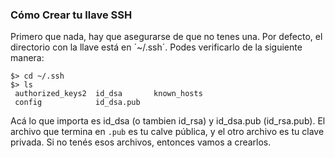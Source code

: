 ### Cómo Crear tu llave SSH

Primero que nada, hay que asegurarse de que no tenes una. Por defecto, el directorio con la llave
está en ´~/.ssh´. Podes verificarlo de la siguiente manera:


```
$> cd ~/.ssh
$> ls
 authorized_keys2  id_dsa       known_hosts
 config            id_dsa.pub
```

Acá lo que importa es id_dsa (o tambien id_rsa) y id_dsa.pub (id_rsa.pub). El archivo que termina
en ``.pub`` es tu calve pública, y el otro archivo es tu clave privada. Si no tenés esos archivos,
entonces vamos a crearlos.


